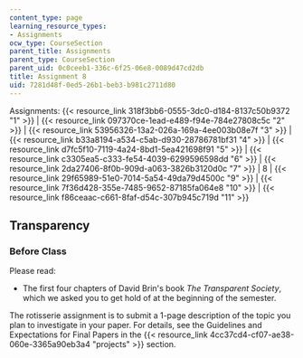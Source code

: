 ```yaml
---
content_type: page
learning_resource_types:
- Assignments
ocw_type: CourseSection
parent_title: Assignments
parent_type: CourseSection
parent_uid: 0c0ceeb1-336c-6f25-06e8-0089d47cd2db
title: Assignment 8
uid: 7281d48f-0ed5-26b1-beb3-b981c2711d80
---
```


Assignments: {{< resource_link 318f3bb6-0555-3dc0-d184-8137c50b9372 "1" >}} | {{< resource_link 097370ce-1ead-e489-f94e-784e27808c5c "2" >}} | {{< resource_link 53956326-13a2-026a-169a-4ee003b08e7f "3" >}} | {{< resource_link b33a8194-a534-c5ab-d930-28786781bf31 "4" >}} | {{< resource_link d7fc5f10-7119-4a24-8bd1-5ea421698f91 "5" >}} | {{< resource_link c3305ea5-c333-fe54-4039-6299596598dd "6" >}} | {{< resource_link 2da27406-8f0b-909d-a063-3826b3120d0c "7" >}} | 8 | {{< resource_link 29f65989-51e0-7014-5a54-49da79d4500c "9" >}} | {{< resource_link 7f36d428-355e-7485-9652-87185fa064e8 "10" >}} | {{< resource_link f86ceaac-c661-8faf-d54c-307b945c719d "11" >}}

Transparency
------------

### Before Class

Please read:

*   The first four chapters of David Brin's book _The Transparent Society_, which we asked you to get hold of at the beginning of the semester.
    

The rotisserie assignment is to submit a 1-page description of the topic you plan to investigate in your paper. For details, see the Guidelines and Expectations for Final Papers in the {{< resource_link 4cc37cd4-cf07-ae38-060e-3365a90eb3a4 "projects" >}} section.